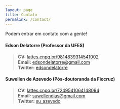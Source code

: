 ```yaml
---
layout: page
title: Contato
permalink: /contact/
---
```


Podem entrar em contato com a gente!


#### Edson Delatorre (Professor da UFES)  
>	**CV:** [lattes.cnpq.br/9814839314541002](https://lattes.cnpq.br/9814839314541002)  
> **Email:** [edsondelatorre@gmail.com](mailto:edsondelatorre@gmail.com)  
> **Twitter:** [edsondelatorre](https://twitter.com/edsondelatorre)  

#### Suwellen de Azevedo (Pós-doutoranda da Fiocruz)  
>	**CV:** [lattes.cnpq.br/7249541064148094](https://lattes.cnpq.br/7249541064148094)  
> **Email:** [suwellendias@gmail.com](mailto:suwellendias@gmail.com)  
> **Twitter:** [su_azevedo](https://twitter.com/su_azevedo)
